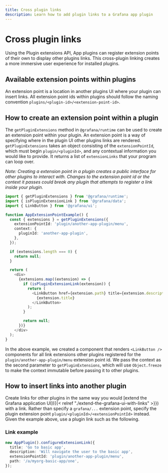 ```yaml
---
title: Cross plugin links
description: Learn how to add plugin links to a Grafana app plugin
---
```


# Cross plugin links

Using the Plugin extensions API, App plugins can register extension points of their own to display other plugins links. This cross-plugin linking creates a more immersive user experience for installed plugins.

## Available extension points within plugins

An extension point is a location in another plugins UI where your plugin can insert links. All extension point ids within plugins should follow the naming convention `plugins/<plugin-id>/<extension-point-id>`.

## How to create an extension point within a plugin

The `getPluginExtensions` method in `@grafana/runtime` can be used to create an extension point within your plugin. An extension point is a way of specifying where in the plugin UI other plugins links are rendered. `getPluginExtensions` takes an object consisting of the `extensionPointId`, which must begin `plugin/<pluginId>`, and any contextual information you would like to provide. It returns a list of `extensionLinks` that your program can loop over.

_Note: Creating a extension point in a plugin creates a public interface for other plugins to interact with. Changes to the extension point id or the context it passes could break any plugin that attempts to register a link inside your plugin._

```typescript
import { getPluginExtensions } from '@grafana/runtime';
import { isPluginExtensionLink } from '@grafana/data';
import { LinkButton } from '@grafana/ui';

function AppExtensionPointExample() {
  const { extensions } = getPluginExtensions({
    extensionPointId: 'plugin/another-app-plugin/menu',
    context: {
      pluginId: 'another-app-plugin',
    },
  });

  if (extensions.length === 0) {
    return null;
  }

  return (
    <div>
      {extensions.map((extension) => {
        if (isPluginExtensionLink(extension)) {
          return (
            <LinkButton href={extension.path} title={extension.description} key={extension.key}>
              {extension.title}
            </LinkButton>
          );
        }

        return null;
      })}
    </div>
  );
}
```

In the above example, we created a component that renders `<LinkButton />` components for all link extensions other plugins registered for the `plugin/another-app-plugin/menu` extension point id. We pass the context as the second parameter to `getPluginExtensions`, which will use `Object.freeze` to make the context immutable before passing it to other plugins.

## How to insert links into another plugin

Create links for other plugins in the same way you would [extend the Grafana application UI]({{< relref "./extend-the-grafana-ui-with-links" >}}) with a link. Rather than specify a `grafana/...` extension point, specify the plugin extension point `plugin/<pluginId>/<extensionPointId>` instead. Given the example above, use a plugin link such as the following.

### Link example

```typescript
new AppPlugin().configureExtensionLink({
  title: 'Go to basic app',
  description: 'Will navigate the user to the basic app',
  extensionPointId: 'plugin/another-app-plugin/menu',
  path: '/a/myorg-basic-app/one',
});
```
